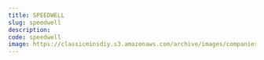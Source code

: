 ```yaml
---
title: SPEEDWELL
slug: speedwell
description:
code: speedwell
image: https://classicminidiy.s3.amazonaws.com/archive/images/companies/wpde283650_06.png
---
```


<!-- Content of the page -->

##

    
